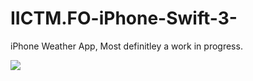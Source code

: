# IICTM.FO-iPhone-Swift-3-
iPhone Weather App, Most definitley a work in progress.

![](https://s2.postimg.org/iv200639l/IMG_3301.jpg)
